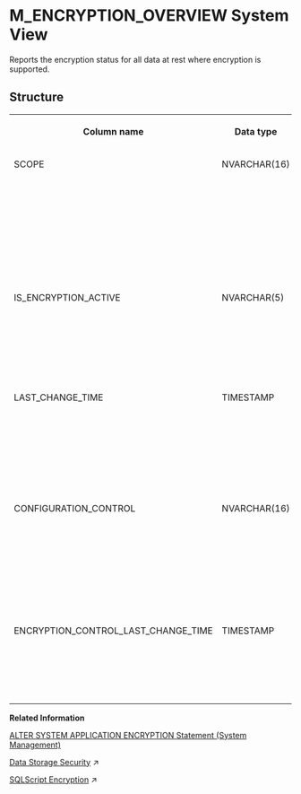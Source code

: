 <!-- loioee1a50a49a684124ba3cc4815ecc7189 -->

# M\_ENCRYPTION\_OVERVIEW System View

Reports the encryption status for all data at rest where encryption is supported.



<a name="loioee1a50a49a684124ba3cc4815ecc7189___m_e_n_c_r_y_p_t_i_o_n_o_v_e_r_v_i_e_w_1struct_M_ENCRYPTION_OVERVIEW"/>

## Structure


<table>
<tr>
<th valign="top">

Column name



</th>
<th valign="top">

Data type



</th>
<th valign="top">

Description



</th>
</tr>
<tr>
<td valign="top">

SCOPE



</td>
<td valign="top">

NVARCHAR\(16\)



</td>
<td valign="top">

Displays whether the scope includes PERSISTENCE \(data volumes\), LOG \(redo log\), or BACKUP.



</td>
</tr>
<tr>
<td valign="top">

IS\_ENCRYPTION\_ACTIVE



</td>
<td valign="top">

NVARCHAR\(5\)



</td>
<td valign="top">

Indicates if the encryption for the scope is currently active: TRUE/FALSE.



</td>
</tr>
<tr>
<td valign="top">

LAST\_CHANGE\_TIME



</td>
<td valign="top">

TIMESTAMP



</td>
<td valign="top">

Displays the latest timestamp, in the server's local time, when the status was changed



</td>
</tr>
<tr>
<td valign="top">

CONFIGURATION\_CONTROL



</td>
<td valign="top">

NVARCHAR\(16\)



</td>
<td valign="top">

Indicates whether encryption configuration is controlled by the local database or the system database.



</td>
</tr>
<tr>
<td valign="top">

ENCRYPTION\_CONTROL\_LAST\_CHANGE\_TIME



</td>
<td valign="top">

TIMESTAMP



</td>
<td valign="top">

Displays the last time that the encryption control was changed.



</td>
</tr>
</table>

**Related Information**  


[ALTER SYSTEM APPLICATION ENCRYPTION Statement \(System Management\)](../../010-SQL-Reference/012-SQL-Statements/alter-system-application-encryption-statement-system-management-f425959.md "Manages encryption keys for applications that use the internal data encryption service.")

[Data Storage Security](https://help.sap.com/viewer/c82f8d6a84c147f8b78bf6416dae7290/2023_2_QRC/en-US/b30fda1483b34628802a8d62bd5d39df.html "Several mechanisms are used to protect security-relevant data used by the SAP HANA Cloud, SAP HANA database from unauthorized access.") :arrow_upper_right:

[SQLScript Encryption](https://help.sap.com/viewer/d1cb63c8dd8e4c35a0f18aef632687f0/2023_2_QRC/en-US/afd729f2c11448a6a0cfb2b75fccc21b.html "") :arrow_upper_right:

